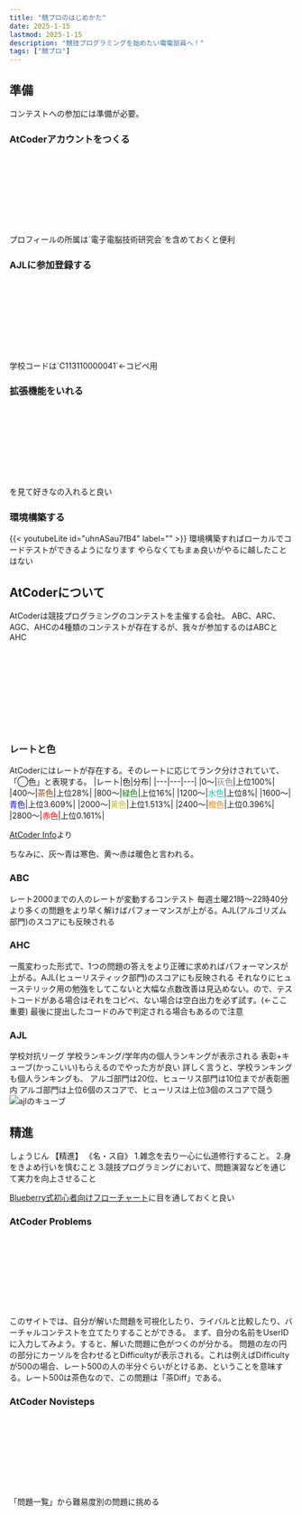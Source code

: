 ```yaml
---
title: "競プロのはじめかた"
date: 2025-1-15
lastmod: 2025-1-15
description: "競技プログラミングを始めたい電電部員へ！"
tags: ["競プロ"]
---
```


## 準備
コンテストへの参加には準備が必要。

### AtCoderアカウントをつくる
<div class="iframely-embed"><div class="iframely-responsive" style="height: 140px; padding-bottom: 0;"><a href="https://atcoder.jp/register?continue=https%3A%2F%2Fatcoder.jp%2F" data-iframely-url="//iframely.net/r4Px8rt"></a></div></div><script async src="//iframely.net/embed.js"></script>
プロフィールの所属は`電子電脳技術研究会`を含めておくと便利

### AJLに参加登録する
<div class="iframely-embed"><div class="iframely-responsive" style="height: 140px; padding-bottom: 0;"><a href="https://atcoder.jp/contests/ajl2024winter" data-iframely-url="//iframely.net/lgiLWyK"></a></div></div><script async src="//iframely.net/embed.js"></script>
学校コードは`C113110000041`←コピペ用

### 拡張機能をいれる
<div class="iframely-embed"><div class="iframely-responsive" style="height: 140px; padding-bottom: 0;"><a href="https://scrapbox.io/magurofly/AtCoder%E3%82%92%E3%81%99%E3%82%8B%E3%81%A8%E3%81%8D%E3%80%81%E5%85%A5%E3%82%8C%E3%81%A6%E3%81%8A%E3%81%8F%E3%81%A8%E3%81%84%E3%81%84%E6%8B%A1%E5%BC%B5%E6%A9%9F%E8%83%BD%E3%81%AA%E3%81%A9" data-iframely-url="//iframely.net/bXIS21Y?card=small"></a></div></div><script async src="//iframely.net/embed.js"></script>
を見て好きなの入れると良い

### 環境構築する
{{< youtubeLite id="uhnASau7fB4" label="" >}}
環境構築すればローカルでコードテストができるようになります
やらなくてもまぁ良いがやるに越したことはない

## AtCoderについて
AtCoderは競技プログラミングのコンテストを主催する会社。
ABC、ARC、AGC、AHCの4種類のコンテストが存在するが、我々が参加するのはABCとAHC
<div class="iframely-embed"><div class="iframely-responsive" style="height: 140px; padding-bottom: 0;"><a href="https://info.atcoder.jp/overview/contest/intro" data-iframely-url="//iframely.net/JOM6FWS?card=small"></a></div></div><script async src="//iframely.net/embed.js"></script>

### レートと色
AtCoderにはレートが存在する。そのレートに応じてランク分けされていて、「◯色」と表現する。
|レート|色|分布|
|---|---|---|
|0〜|<font color="#808080">灰色</font>|上位100%|
|400〜|<font color="#804000">茶色</font>|上位28%|
|800〜|<font color="#008000">緑色</font>|上位16%|
|1200〜|<font color="#00C0C0">水色</font>|上位8%|
|1600〜|<font color="#0000FF">青色</font>|上位3.609%|
|2000〜|<font color="#C0C000">黄色</font>|上位1.513%|
|2400〜|<font color="#FF8000">橙色</font>|上位0.396%|
|2800〜|<font color="#FF0000">赤色</font>|上位0.161%|

[AtCoder Info](https://info.atcoder.jp/utilize/jobs/rating-business-impact)より

ちなみに、灰〜青は寒色、黄〜赤は暖色と言われる。

### ABC
レート2000までの人のレートが変動するコンテスト
毎週土曜21時〜22時40分
より多くの問題をより早く解けばパフォーマンスが上がる。AJL(アルゴリズム部門)のスコアにも反映される

### AHC
一風変わった形式で、1つの問題の答えをより正確に求めればパフォーマンスが上がる。AJL(ヒューリスティック部門)のスコアにも反映される
それなりにヒューステリック用の勉強をしてこないと大幅な点数改善は見込めない。ので、テストコードがある場合はそれをコピペ、ない場合は空白出力を必ず試す。(←ここ重要)
最後に提出したコードのみで判定される場合もあるので注意

### AJL
学校対抗リーグ
学校ランキング/学年内の個人ランキングが表示される
表彰+キューブ(かっこいい)もらえるのでやった方が良い
詳しく言うと、学校ランキングも個人ランキングも、
アルゴ部門は20位、ヒューリス部門は10位までが表彰圏内
アルゴ部門は上位6個のスコアで、ヒューリスは上位3個のスコアで競う
![ajlのキューブ](https://img.atcoder.jp/ajl2024/6a807d0bfdcfc0e7bd5b914ac64859ff.png)

## 精進
しょうじん
【精進】
《名・ス自》
1.雑念を去り一心に仏道修行すること。
2.身をきよめ行いを慎むこと
3.競技プログラミングにおいて、問題演習などを通じて実力を向上させること

[Blueberry式初心者向けフローチャート](https://scrapbox.io/Atcoder-myReflection/%E5%88%9D%E5%BF%83%E8%80%85%E5%90%91%E3%81%91%E3%83%95%E3%83%AD%E3%83%BC%E3%83%81%E3%83%A3%E3%83%BC%E3%83%88%EF%BC%88%E6%9A%AB%E5%AE%9A%EF%BC%89)に目を通しておくと良い

### AtCoder Problems
<div class="iframely-embed"><div class="iframely-responsive" style="height: 140px; padding-bottom: 0;"><a href="https://kenkoooo.com/atcoder/#/table/" data-iframely-url="//iframely.net/g8B9Svf"></a></div></div><script async src="//iframely.net/embed.js"></script>
このサイトでは、自分が解いた問題を可視化したり、ライバルと比較したり、バーチャルコンテストを立てたりすることができる。
まず、自分の名前をUserIDに入力してみよう。すると、解いた問題に色がつくのが分かる。
問題の左の円の部分にカーソルを合わせるとDifficultyが表示される。これは例えばDifficultyが500の場合、レート500の人の半分ぐらいがとけるあ、ということを意味する。レート500は茶色なので、この問題は「茶Diff」である。

### AtCoder Novisteps
<div class="iframely-embed"><div class="iframely-responsive" style="height: 140px; padding-bottom: 0;"><a href="https://atcoder-novisteps.vercel.app/problems" data-iframely-url="//iframely.net/V9Y1BP1"></a></div></div><script async src="//iframely.net/embed.js"></script>
「問題一覧」から難易度別の問題に挑める